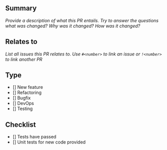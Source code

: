 ## Summary
_Provide a description of what this PR entails. Try to answer the questions what was changed? Why was it changed? How was it changed?_

## Relates to
_List all issues this PR relates to. Use `#<number>` to link an issue or `!<number>` to link another PR_

## Type
- [] New feature  
- [] Refactoring  
- [] Bugfix
- [] DevOps
- [] Testing

## Checklist
- [] Tests have passed
- [] Unit tests for new code provided

